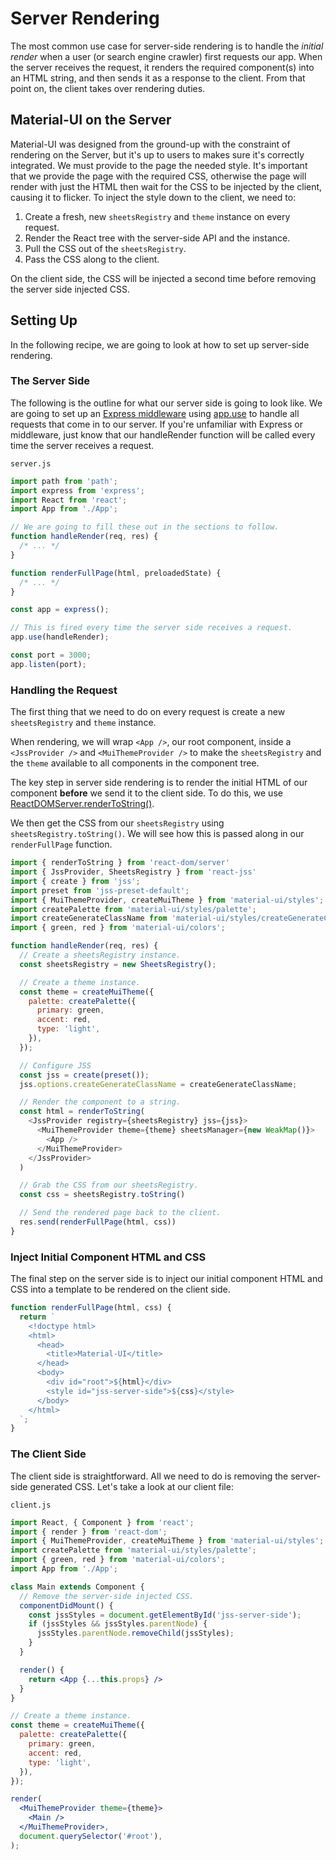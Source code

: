 # Server Rendering

The most common use case for server-side rendering is to handle the *initial render* when a user (or search engine crawler) first requests our app.
When the server receives the request, it renders the required component(s) into an HTML string, and then sends it as a response to the client.
From that point on, the client takes over rendering duties.

## Material-UI on the Server

Material-UI was designed from the ground-up with the constraint of rendering on the Server, but it's up to users to makes sure it's correctly integrated.
We must provide to the page the needed style.
It's important that we provide the page with the required CSS, otherwise the page will render with just the HTML then wait for the CSS to be injected by the client, causing it to flicker.
To inject the style down to the client, we need to:

1. Create a fresh, new `sheetsRegistry` and `theme` instance on every request.
2. Render the React tree with the server-side API and the instance.
3. Pull the CSS out of the `sheetsRegistry`.
4. Pass the CSS along to the client.

On the client side, the CSS will be injected a second time before removing the server side injected CSS.

## Setting Up

In the following recipe, we are going to look at how to set up server-side rendering.

### The Server Side

The following is the outline for what our server side is going to look like.
We are going to set up an [Express middleware](http://expressjs.com/en/guide/using-middleware.html) using [app.use](http://expressjs.com/en/api.html) to handle all requests that come in to our server.
If you're unfamiliar with Express or middleware, just know that our handleRender function will be called every time the server receives a request.

`server.js`

```js
import path from 'path';
import express from 'express';
import React from 'react';
import App from './App';

// We are going to fill these out in the sections to follow.
function handleRender(req, res) {
  /* ... */
}

function renderFullPage(html, preloadedState) {
  /* ... */
}

const app = express();

// This is fired every time the server side receives a request.
app.use(handleRender);

const port = 3000;
app.listen(port);
```

### Handling the Request

The first thing that we need to do on every request is create a new `sheetsRegistry` and `theme` instance.

When rendering, we will wrap `<App />`, our root component,
inside a `<JssProvider />` and `<MuiThemeProvider />` to make the `sheetsRegistry` and the `theme` available to all components in the component tree.

The key step in server side rendering is to render the initial HTML of our component **before** we send it to the client side. To do this, we use [ReactDOMServer.renderToString()](https://facebook.github.io/react/docs/react-dom-server.html).

We then get the CSS from our `sheetsRegistry` using `sheetsRegistry.toString()`. We will see how this is passed along in our `renderFullPage` function.

```js
import { renderToString } from 'react-dom/server'
import { JssProvider, SheetsRegistry } from 'react-jss'
import { create } from 'jss';
import preset from 'jss-preset-default';
import { MuiThemeProvider, createMuiTheme } from 'material-ui/styles';
import createPalette from 'material-ui/styles/palette';
import createGenerateClassName from 'material-ui/styles/createGenerateClassName';
import { green, red } from 'material-ui/colors';

function handleRender(req, res) {
  // Create a sheetsRegistry instance.
  const sheetsRegistry = new SheetsRegistry();

  // Create a theme instance.
  const theme = createMuiTheme({
    palette: createPalette({
      primary: green,
      accent: red,
      type: 'light',
    }),
  });

  // Configure JSS
  const jss = create(preset());
  jss.options.createGenerateClassName = createGenerateClassName;

  // Render the component to a string.
  const html = renderToString(
    <JssProvider registry={sheetsRegistry} jss={jss}>
      <MuiThemeProvider theme={theme} sheetsManager={new WeakMap()}>
        <App />
      </MuiThemeProvider>
    </JssProvider>
  )

  // Grab the CSS from our sheetsRegistry.
  const css = sheetsRegistry.toString()

  // Send the rendered page back to the client.
  res.send(renderFullPage(html, css))
}
```

### Inject Initial Component HTML and CSS

The final step on the server side is to inject our initial component HTML and CSS into a template to be rendered on the client side.

```js
function renderFullPage(html, css) {
  return `
    <!doctype html>
    <html>
      <head>
        <title>Material-UI</title>
      </head>
      <body>
        <div id="root">${html}</div>
        <style id="jss-server-side">${css}</style>
      </body>
    </html>
  `;
}
```

### The Client Side

The client side is straightforward. All we need to do is removing the server-side generated CSS.
Let's take a look at our client file:

`client.js`

```jsx
import React, { Component } from 'react';
import { render } from 'react-dom';
import { MuiThemeProvider, createMuiTheme } from 'material-ui/styles';
import createPalette from 'material-ui/styles/palette';
import { green, red } from 'material-ui/colors';
import App from './App';

class Main extends Component {
  // Remove the server-side injected CSS.
  componentDidMount() {
    const jssStyles = document.getElementById('jss-server-side');
    if (jssStyles && jssStyles.parentNode) {
      jssStyles.parentNode.removeChild(jssStyles);
    }
  }

  render() {
    return <App {...this.props} />
  }
}

// Create a theme instance.
const theme = createMuiTheme({
  palette: createPalette({
    primary: green,
    accent: red,
    type: 'light',
  }),
});

render(
  <MuiThemeProvider theme={theme}>
    <Main />
  </MuiThemeProvider>,
  document.querySelector('#root'),
);
```
